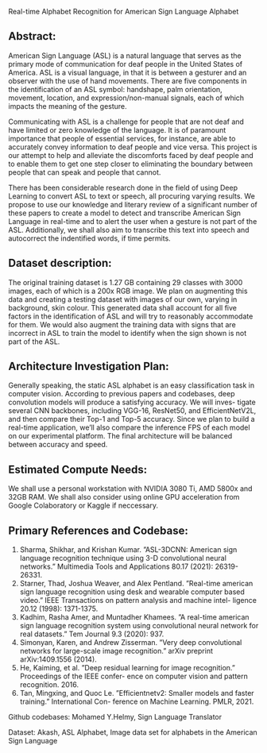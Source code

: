 Real-time Alphabet Recognition for American Sign Language Alphabet

## Abstract:

American Sign Language (ASL) is a natural language that serves as the primary mode of communication
for deaf people in the United States of America. ASL is a visual language, in that it is between a gesturer
and an observer with the use of hand movements. There are five components in the identification of an
ASL symbol: handshape, palm orientation, movement, location, and expression/non-manual signals, each of
which impacts the meaning of the gesture.

Communicating with ASL is a challenge for people that are not deaf and have limited or zero knowledge
of the language. It is of paramount importance that people of essential services, for instance, are able to
accurately convey information to deaf people and vice versa. This project is our attempt to help and alleviate
the discomforts faced by deaf people and to enable them to get one step closer to eliminating the boundary
between people that can speak and people that cannot.

There has been considerable research done in the field of using Deep Learning to convert ASL to text
or speech, all procuring varying results. We propose to use our knowledge and literary review of a significant
number of these papers to create a model to detect and transcribe American Sign Language in real-time and
to alert the user when a gesture is not part of the ASL. Additionally, we shall also aim to transcribe this
text into speech and autocorrect the indentified words, if time permits.

## Dataset description:

The original training dataset is 1.27 GB containing 29 classes with 3000 images, each of which is a 200x
RGB image. We plan on augmenting this data and creating a testing dataset with images of our own, varying
in background, skin colour. This generated data shall account for all five factors in the identification of ASL
and will try to reasonably accommodate for them. We would also augment the training data with signs that
are incorrect in ASL to train the model to identify when the sign shown is not part of the ASL.

## Architecture Investigation Plan:

Generally speaking, the static ASL alphabet is an easy classification task in computer vision. According to
previous papers and codebases, deep convolution models will produce a satisfying accuracy. We will inves-
tigate several CNN backbones, including VGG-16, ResNet50, and EfficientNetV2L, and then compare their
Top-1 and Top-5 accuracy. Since we plan to build a real-time application, we’ll also compare the inference
FPS of each model on our experimental platform. The final architecture will be balanced between accuracy
and speed.

## Estimated Compute Needs:

We shall use a personal workstation with NVIDIA 3080 Ti, AMD 5800x and 32GB RAM. We shall also
consider using online GPU acceleration from Google Colaboratory or Kaggle if neccessary.

## Primary References and Codebase:

1. Sharma, Shikhar, and Krishan Kumar. ”ASL-3DCNN: American sign language recognition technique
using 3-D convolutional neural networks.” Multimedia Tools and Applications 80.17 (2021): 26319-26331.
2. Starner, Thad, Joshua Weaver, and Alex Pentland. ”Real-time american sign language recognition
using desk and wearable computer based video.” IEEE Transactions on pattern analysis and machine intel-
ligence 20.12 (1998): 1371-1375.
3. Kadhim, Rasha Amer, and Muntadher Khamees. ”A real-time american sign language recognition
system using convolutional neural network for real datasets.” Tem Journal 9.3 (2020): 937.
4. Simonyan, Karen, and Andrew Zisserman. ”Very deep convolutional networks for large-scale image
recognition.” arXiv preprint arXiv:1409.1556 (2014).
5. He, Kaiming, et al. ”Deep residual learning for image recognition.” Proceedings of the IEEE confer-
ence on computer vision and pattern recognition. 2016.
6. Tan, Mingxing, and Quoc Le. ”Efficientnetv2: Smaller models and faster training.” International Con-
ference on Machine Learning. PMLR, 2021.

Github codebases: Mohamed Y.Helmy, Sign Language Translator

Dataset: Akash, ASL Alphabet, Image data set for alphabets in the American Sign Language

